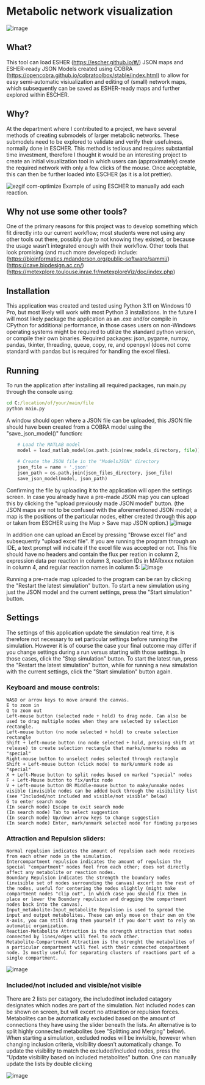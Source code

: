 # Metabolic network visualization
![image](https://github.com/dagl1/MetabolicModelingNetworkVisualization/assets/24440380/8b9d14c1-7626-4796-9809-e6ffb53342f0)


## What?
This tool can load ESHER (https://escher.github.io/#/) JSON maps and ESHER-ready JSON Models created using COBRA (https://opencobra.github.io/cobratoolbox/stable/index.html) to allow for easy semi-automatic visiualization and editing of (small) network maps, which subsequently can be saved as ESHER-ready maps and further explored within ESCHER.

## Why? 
At the department where I contributed to a project, we have several methods of creating submodels of larger metabolic networks. These submodels need to be explored to validate and verify their usefulness, normally done in ESCHER. This method is tedious and requires substantial time investment, therefore I thought it would be an interesting project to create an initial visualization tool in which users can (approximately) create the required network with only a few clicks of the mouse. Once acceptable, this can then be further loaded into ESCHER (as it is a lot prettier).

![ezgif com-optimize](https://github.com/dagl1/MetabolicModelingNetworkVisualization/assets/24440380/dfa014f6-63ff-481b-8fe8-b0bd35c150de)
Example of using ESCHER to manually add each reaction.

## Why not use some other tools? 
One of the primary reasons for this project was to develop something which fit directly into our current workflow; most students were not using any other tools out there, possibly due to not knowing they existed, or because the usage wasn't integrated enough with their workflow. 
Other tools that look promising (and much more developed) include: 
(https://bioinformatics.mdanderson.org/public-software/sammi/) 
(https://cave.biodesign.ac.cn/)
(https://metexplore.toulouse.inrae.fr/metexploreViz/doc/index.php)

## Installation
This application was created and tested using Python 3.11 on Windows 10 Pro, but most likely will work with most Python 3 installations. In the future I will most likely package the application as an .exe and/or compile in CPython for additional performance, in those cases users on non-Windows operating systems might be required to utilize the standard python version, or compile their own binaries.
Required packages:
json, pygame, numpy, pandas, tkinter, threading, queue, copy, re, and openpyxl (does not come standard with pandas but is required for handling the excel files).

## Running
To run the application after installing all required packages, run main.py through the console using:
``` cmd
cd C:/location/of/your/main/file
python main.py 
```
A window should open where a JSON file can be uploaded, this JSON file should have been created from a COBRA model using the "save_json_model()" function:
``` python
    # Load the MATLAB model
    model = load_matlab_model(os.path.join(new_models_directory, file))
    
    # Create the JSON file in the "ModelsJSON" directory
    json_file = name + '.json'
    json_path = os.path.join(json_files_directory, json_file)
    save_json_model(model, json_path)
```
Confirming the file by uploading it to the application will open the settings screen. 
In case you already have a pre-made JSON map you can upload this by clicking the "upload previously made JSON model" button. 
(the JSON maps are not to be confused with the aforementioned JSON model; a map is the positions of the particular nodes, either created through this app or taken from ESCHER using the Map > Save map JSON option.)
![image](https://github.com/dagl1/MetabolicModelingNetworkVisualization/assets/24440380/61a832e5-69b5-41ab-b4c4-e9e57de79206)

In addition one can upload an Excel by pressing "Browse excel file" and subsequently "upload excel file". If you are running the program through an IDE, a text prompt will indicate if the excel file was accepted or not. This file should have no headers and contain the flux per reation in column 2, expression data per reaction in column 3, reaction IDs in MARxxxx notaion in column 4, and regular reaction names in column 5:
![image](https://github.com/dagl1/MetabolicModelingNetworkVisualization/assets/24440380/09d280e5-396b-4115-aa57-d372b794d561)

Running a pre-made map uploaded to the program can be ran by clicking the "Restart the latest simulation" button. 
To start a new simulation using just the JSON model and the current settings, press the "Start simulation" button.

## Settings
The settings of this application update the simulation real time, it is therefore not necessary to set particular settings before running the simulation. However it is of course the case your final outcome may differ if you change settings during a run versus starting with those settings. In those cases, click the "Stop simulation" button. To start the latest run, press the "Restart the latest simulation" button, while for running a new simulation with the current settings, click the "Start simulation" button again.

### Keyboard and mouse controls:
```
WASD or arrow keys to move around the canvas.
E to zoom in
Q to zoom out
Left-mouse button (selected node + hold) to drag node. Can also be used to drag multiple nodes when they are selected by selection rectangle.
Left-mouse button (no node selected + hold) to create selection rectangle
Shift + left-mouse button (no node selected + hold, pressing shift at release) to create selection rectangle that marks/unmarks nodes as "special"
Right-mouse button to unselect nodes selected through rectangle
Shift + Left-mouse button (click node) to mark/unmark node as "special"
X + Left-Mouse button to split nodes based on marked "special" nodes
F + Left-Mouse button to fix/unfix node
V + Left-mouse button OR Middle-mouse button to make/unmake nodes visible (invisible nodes can be added back through the visibility list (see "Included/not included and visible/not visible" below)
G to enter search mode
(In search mode) Escape to exit search mode
(In search mode) Tab to select suggestion
(In search mode) Up/down arrow keys to change suggestion
(In search mode) Enter, mark/unmark selected node for finding purposes
```

### Attraction and Repulsion sliders:
```
Normal repulsion indicates the amount of repulsion each node receives from each other node in the simulation.
Intercompartment repulsion indicates the amount of repulsion the special "compartment" nodes feel from each other; does not directly affect any metabolite or reaction nodes.
Boundary Repulsion indicates the strength the boundary nodes (invisible set of nodes surrounding the canvas) excert on the rest of the nodes, useful for centering the nodes slightly (might make compartment nodes "clip out", in which case you should fix them in place or lower the Boundary repulsion and dragging the compartment nodes back into the canvas).
Input_metabolite-Input_metabolite Repulsion is used to spread the input and output metabolites. These can only move on their own on the X-axis, you can still drag them yourself if you don't want to rely on automatic organization.
Reaction-Metabolite Attraction is the strength attraction that nodes connected by lines/edges will feel to each other.
Metabolite-Compartrment Attraction is the strenght the metabolites of a particular compartment will feel with their connected compartment node. Is mostly useful for separating clusters of reactions part of a single compartment.
```
![image](https://github.com/dagl1/MetabolicModelingNetworkVisualization/assets/24440380/37a26ed8-d4a3-4738-b284-b783213f681b)

### Included/not included and visible/not visible
There are 2 lists per catagory, the included/not included catagory designates which nodes are part of the simulation. Not included nodes can be shown on screen, but will excert no attraction or repulsion forces. Metabolites can be automatically excluded based on the amount of connections they have using the slider beneath the lists. An alternative is to split highly connected metabolites (see "Splitting and Merging" below). When starting a simulation, excluded nodes will be invisible, however when changing inclusion criteria, visibility doesn't automatically change. To update the visibility to match the excluded/included nodes, press the "Update visibility based on included metabolites" button.
One can manually update the lists by double clicking 

![image](https://github.com/dagl1/MetabolicModelingNetworkVisualization/assets/24440380/08602957-3ad2-4356-8e13-5581cda20f4b)

